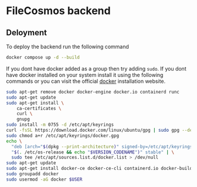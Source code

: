# FileCosmos backend


## Deloyment

To deploy the backend run the following command

```bash
docker compose up -d --build
```

If you dont have docker added as a group then try adding `sudo`.
If you dont have docker installed on your system install it using the following commands or you can visit the official <a href = "https://docs.docker.com/engine/install/ubuntu/">docker</a> installation website.

```bash
sudo apt-get remove docker docker-engine docker.io containerd runc
sudo apt-get update
sudo apt-get install \
    ca-certificates \
    curl \
    gnupg
sudo install -m 0755 -d /etc/apt/keyrings
curl -fsSL https://download.docker.com/linux/ubuntu/gpg | sudo gpg --dearmor -o /etc/apt/keyrings/docker.gpg
sudo chmod a+r /etc/apt/keyrings/docker.gpg
echo \
  "deb [arch="$(dpkg --print-architecture)" signed-by=/etc/apt/keyrings/docker.gpg] https://download.docker.com/linux/ubuntu \
  "$(. /etc/os-release && echo "$VERSION_CODENAME")" stable" | \
  sudo tee /etc/apt/sources.list.d/docker.list > /dev/null
sudo apt-get update
sudo apt-get install docker-ce docker-ce-cli containerd.io docker-buildx-plugin docker-compose-plugin
sudo groupadd docker
sudo usermod -aG docker $USER
```
